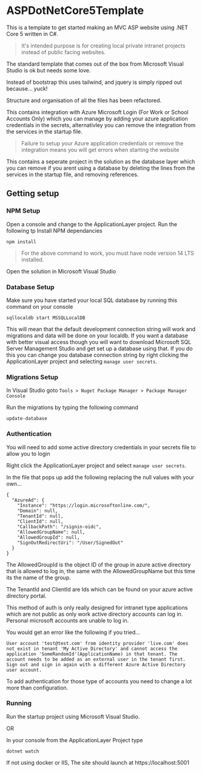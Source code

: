 # ASPDotNetCore5Template

This is a template to get started making an MVC ASP website using .NET Core 5 written in C#.

> It's intended purpose is for creating local private intranet projects instead of public facing websites.

The standard template that comes out of the box from Microsoft Visual Studio is ok but needs some love.

Instead of bootstrap this uses tailwind, and jquery is simply ripped out because... yuck!

Structure and organisation of all the files has been refactored.

This contains integration with Azure Microsoft Login (For Work or School Accounts Only) which you can manage by adding your azure application credentials
in the secrets, alternativley you can remove the integration from the services in the startup file.

> Failure to setup your Azure application credentials or remove the integration means you will get errors when starting the website

This contains a seperate project in the solution as the database layer which you can remove if you arent using 
a database by deleting the lines from the services in the startup file, and removing references.

## Getting setup

### NPM Setup

Open a console and change to the ApplicationLayer project. Run the following tp Install NPM dependancies

```
npm install
```

> For the above command to work, you must have node version 14 LTS installed.

Open the solution in Microsoft Visual Studio

### Database Setup

Make sure you have started your local SQL database by running this command on your console

```
sqllocaldb start MSSQLLocalDB
```

This will mean that the default development connection string will work and migrations and data will be done on your localdb. If you want a database with better visual access though you will want to download Microsoft SQL Server Management Studio and get set up a database using that. If you do this you can change you database connection string by right clicking the ApplicationLayer project and selecting `manage user secrets`.

### Migrations Setup

In Visual Studio goto `Tools > Nuget Package Manager > Package Manager Console`

Run the migrations by typing the following command

```
update-database
```

### Authentication

You will need to add some active directory credentials in your secrets file to allow you to login

Right click the ApplicationLayer project and select `manage user secrets`.

In the file that pops up add the following replacing the null values with your own...

```
{
  "AzureAd": {
    "Instance": "https://login.microsoftonline.com/",
    "Domain": null,
    "TenantId": null,
    "ClientId": null,
    "CallbackPath": "/signin-oidc",
    "AllowedGroupName": null,
    "AllowedGroupId": null,
    "SignOutRedirectUri": "/User/SignedOut"
  }
}
```

The AllowedGroupId is the object ID of the group in azure active directory that is allowed to log in, the same with the AllowedGroupName but this time its the name of the group.

The TenantId and ClientId are Ids which can be found on your azure active directory portal.

This method of auth is only really designed for intranet type applications which are not public as only work active directory accounts can log in. Personal microsoft accounts are unable to log in.

You would get an error like the following if you tried...

```
User account 'test@test.com' from identity provider 'live.com' does not exist in tenant 'My Active Directory' and cannot access the application 'SomeRandomId'(ApplicationName) in that tenant. The account needs to be added as an external user in the tenant first. Sign out and sign in again with a different Azure Active Directory user account.
```

To add authentication for those type of accounts you need to change a lot more than configuration.

### Running

Run the startup project using Microsoft Visual Studio. 

OR

In your console from the ApplicationLayer Project type

```
dotnet watch
```

If not using docker or IIS, The site should launch at https://localhost:5001
